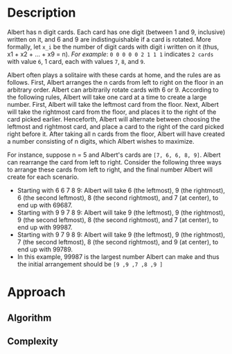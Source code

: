 # Description
Albert has n digit cards. Each card has one digit (between 1 and 9, inclusive) written on it, and 6 and 9 are indistinguishable if a card is rotated. More formally, let `x_i` be the number of digit cards with digit i written on it (thus, x1 + x2 + ... + x9 = n).
*For example*: `0 0 0 0 0 2 1 1 1` indicates `2 cards` with value `6`, 1 card, each with values `7`, `8`, and `9`. 

Albert often plays a solitaire with these cards at home, and the rules are as follows.
First, Albert arranges the n cards from left to right on the floor in an arbitrary order. Albert can arbitrarily rotate cards with 6 or 9.
According to the following rules, Albert will take one card at a time to create a large number.
First, Albert will take the leftmost card from the floor.
Next, Albert will take the rightmost card from the floor, and places it to the right of the card picked earlier.
Henceforth, Albert will alternate between choosing the leftmost and rightmost card, and place a card to the right of the card picked right before it.
After taking all n cards from the floor, Albert will have created a number consisting of n digits, which Albert wishes to maximize.

For instance, suppose n = 5 and Albert's cards are `[7, 6, 6, 8, 9]`. Albert can rearrange the card from left to right.
Consider the following three ways to arrange these cards from left to right, and the final number Albert will create for each scenario.
- Starting with 6 6 7 8 9: Albert will take 6 (the leftmost), 9 (the rightmost), 6 (the second leftmost), 8 (the second rightmost), and 7 (at center), to end up with 69687.
- Starting with 9 9 7 8 9: Albert will take 9 (the leftmost), 9 (the rightmost), 9 (the second leftmost), 8 (the second rightmost), and 7 (at center), to end up with 99987.
- Starting with 9 7 9 8 9: Albert will take 9 (the leftmost), 9 (the rightmost), 7 (the second leftmost), 8 (the second rightmost), and 9 (at center), to end up with 99789.
- In this example, 99987 is the largest number Albert can make and thus the initial arrangement should be `[9 ,9 ,7 ,8 ,9 ]`
# Approach
## Algorithm
## Complexity